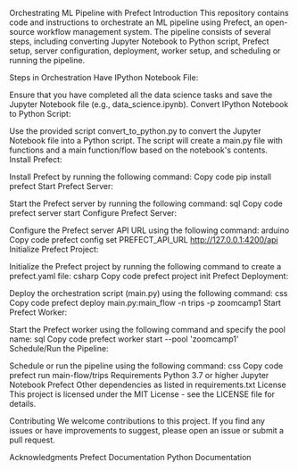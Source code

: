 Orchestrating ML Pipeline with Prefect
Introduction
This repository contains code and instructions to orchestrate an ML pipeline using Prefect, an open-source workflow management system. The pipeline consists of several steps, including converting Jupyter Notebook to Python script, Prefect setup, server configuration, deployment, worker setup, and scheduling or running the pipeline.

Steps in Orchestration
Have IPython Notebook File:

Ensure that you have completed all the data science tasks and save the Jupyter Notebook file (e.g., data_science.ipynb).
Convert IPython Notebook to Python Script:

Use the provided script convert_to_python.py to convert the Jupyter Notebook file into a Python script. The script will create a main.py file with functions and a main function/flow based on the notebook's contents.
Install Prefect:

Install Prefect by running the following command:
Copy code
pip install prefect
Start Prefect Server:

Start the Prefect server by running the following command:
sql
Copy code
prefect server start
Configure Prefect Server:

Configure the Prefect server API URL using the following command:
arduino
Copy code
prefect config set PREFECT_API_URL http://127.0.0.1:4200/api
Initialize Prefect Project:

Initialize the Prefect project by running the following command to create a prefect.yaml file:
csharp
Copy code
prefect project init
Prefect Deployment:

Deploy the orchestration script (main.py) using the following command:
css
Copy code
prefect deploy main.py:main_flow -n trips -p zoomcamp1
Start Prefect Worker:

Start the Prefect worker using the following command and specify the pool name:
sql
Copy code
prefect worker start --pool 'zoomcamp1'
Schedule/Run the Pipeline:

Schedule or run the pipeline using the following command:
css
Copy code
prefect run main-flow/trips
Requirements
Python 3.7 or higher
Jupyter Notebook
Prefect
Other dependencies as listed in requirements.txt
License
This project is licensed under the MIT License - see the LICENSE file for details.

Contributing
We welcome contributions to this project. If you find any issues or have improvements to suggest, please open an issue or submit a pull request.

Acknowledgments
Prefect Documentation
Python Documentation
